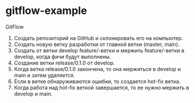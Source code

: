 # gitflow-example

GitFlow

1. Создать репозиторий на GitHub и склонировать его на компьютер.
2. Создать новую ветку разработки от главной ветки (master, main).
3. Создать от ветки develop feature/-ветки и мержить
   feature/-ветки в develop, когда фичи будут выполнены.
4. Создание ветки release/0.1.0 от develop.
5. Когда ветка release/0.1.0 закончена, то она мержиться в develop и main и затем удаляется.
6. Если в ветке обнаруживаются ошибки, то создается hot-fix ветка.
7. Когда работа над hot-fix веткой завершается, то ее нужно мержить в develop и main.
